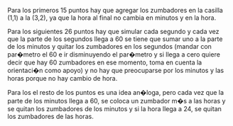 Para los primeros 15 puntos hay que agregar los zumbadores en la casilla (1,1) a la (3,2), ya que la hora al final no cambia
en minutos y en la hora.

Para los siguientes 26 puntos hay que simular cada segundo y cada vez que la parte de los segundos llega a 60 se tiene que sumar uno a la parte
de los minutos y quitar los zumbadores en los segundos (mandar con par�metro el 60 e ir disminuyendo el par�metro y si llega a cero quiere decir que hay
60 zumbadores en ese momento, toma en cuenta la orientaci�n como apoyo) y no hay que preocuparse por los minutos y las horas porque no hay cambio de hora.

Para los el resto de los puntos es una idea an�loga, pero cada vez que la parte de los minutos llega a 60, se coloca un zumbador m�s a las horas y se
quitan los zumbadores de los minutos y si la hora llega a 24, se quitan los zumbadores de las horas.
